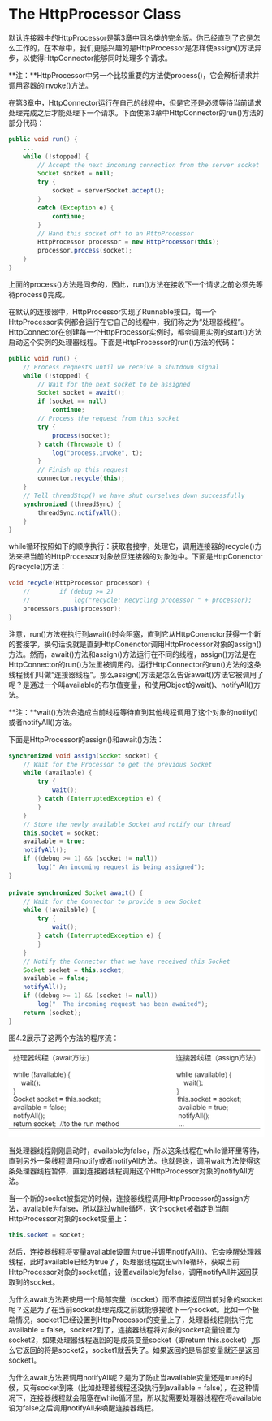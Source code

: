 # The HttpProcessor Class

默认连接器中的HttpProcessor是第3章中同名类的完全版。你已经直到了它是怎么工作的，在本章中，我们更感兴趣的是HttpProcessor是怎样使assign()方法异步，以使得HttpConnector能够同时处理多个请求。

**注：**HttpProcessor中另一个比较重要的方法使process()，它会解析请求并调用容器的invoke()方法。

在第3章中，HttpConnector运行在自己的线程中，但是它还是必须等待当前请求处理完成之后才能处理下一个请求。下面使第3章中HttpConnector的run()方法的部分代码：

```java
public void run() {
    ...
    while (!stopped) {
        // Accept the next incoming connection from the server socket
        Socket socket = null;
        try {
            socket = serverSocket.accept();
        }
        catch (Exception e) {
            continue;
        }
        // Hand this socket off to an HttpProcessor
        HttpProcessor processor = new HttpProcessor(this);
        processor.process(socket);
    }
}
```

上面的process()方法是同步的，因此，run()方法在接收下一个请求之前必须先等待process()完成。

在默认的连接器中，HttpProcessor实现了Runnable接口，每一个HttpProcessor实例都会运行在它自己的线程中，我们称之为“处理器线程”。HttpConnector在创建每一个HttpProcessor实例时，都会调用实例的start()方法启动这个实例的处理器线程。下面是HttpProcessor的run()方法的代码：

```java
public void run() {
    // Process requests until we receive a shutdown signal
    while (!stopped) {
        // Wait for the next socket to be assigned
        Socket socket = await();
        if (socket == null)
            continue;
        // Process the request from this socket
        try {
            process(socket);
        } catch (Throwable t) {
            log("process.invoke", t);
        }
        // Finish up this request
        connector.recycle(this);
    }
    // Tell threadStop() we have shut ourselves down successfully
    synchronized (threadSync) {
        threadSync.notifyAll();
    }
}
```

while循环按照如下的顺序执行：获取套接字，处理它，调用连接器的recycle()方法来把当前的HttpProcessor对象放回连接器的对象池中。下面是HttpConenctor的recycle()方法：

```java
void recycle(HttpProcessor processor) {
    //        if (debug >= 2)
    //            log("recycle: Recycling processor " + processor);
    processors.push(processor);
}
```

注意，run()方法在执行到await()时会阻塞，直到它从HttpConenctor获得一个新的套接字，换句话说就是直到HttpConenctor调用HttpProcessor对象的assign()方法。然而，await()方法和assign()方法运行在不同的线程，assign()方法是在HttpConnector的run()方法里被调用的。运行HttpConnector的run()方法的这条线程我们叫做“连接器线程”。那么assign()方法是怎么告诉await()方法它被调用了呢？是通过一个叫available的布尔值变量，和使用Object的wait()、notifyAll()方法。

**注：**wait()方法会造成当前线程等待直到其他线程调用了这个对象的notify()或者notifyAll()方法。

下面是HttpProcessor的assign()和await()方法：

```java
synchronized void assign(Socket socket) {
    // Wait for the Processor to get the previous Socket
    while (available) {
        try {
            wait();
        } catch (InterruptedException e) {
        }
    }
    // Store the newly available Socket and notify our thread
    this.socket = socket;
    available = true;
    notifyAll();
    if ((debug >= 1) && (socket != null))
        log(" An incoming request is being assigned");
}

private synchronized Socket await() {
    // Wait for the Connector to provide a new Socket
    while (!available) {
        try {
            wait();
        } catch (InterruptedException e) {
        }
    }
    // Notify the Connector that we have received this Socket
    Socket socket = this.socket;
    available = false;
    notifyAll();
    if ((debug >= 1) && (socket != null))
        log("  The incoming request has been awaited");
    return (socket);
}
```

图4.2展示了这两个方法的程序流：

![4.2](../images/4.2.png)

当处理器线程刚刚启动时，available为false，所以这条线程在while循环里等待，直到另外一条线程调用notify或者notifyAll方法。也就是说，调用wait方法使得这条处理器线程暂停，直到连接器线程调用这个HttpProcessor对象的notifyAll方法。

当一个新的socket被指定的时候，连接器线程调用HttpProcessor的assign方法，available为false，所以跳过while循环，这个socket被指定到当前HttpProcessor对象的socket变量上：

```java
this.socket = socket;
```

然后，连接器线程将变量available设置为true并调用notifyAll()。它会唤醒处理器线程，此时available已经为true了，处理器线程跳出while循环，获取当前HttpProcessor对象的socket值，设置available为false，调用notifyAll并返回获取到的socket。

为什么await方法要使用一个局部变量（socket）而不直接返回当前对象的socket呢？这是为了在当前socket处理完成之前就能够接收下一个socket。比如一个极端情况，socket1已经设置到HttpProcessor的变量上了，处理器线程刚执行完available = false，socket2到了，连接器线程将对象的socket变量设置为socket2，如果处理器线程返回的是成员变量socket（即return this.socket）,那么它返回的将是socket2，socket1就丢失了。如果返回的是局部变量就还是返回socket1。

为什么await方法要调用notifyAll呢？是为了防止当avaliable变量还是true的时候，又有socket到来（比如处理器线程还没执行到available = false），在这种情况下，连接器线程就会阻塞在while循环里，所以就需要处理器线程在将available设为false之后调用notifyAll来唤醒连接器线程。